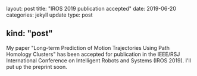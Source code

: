 layout: post
title:  "IROS 2019 publication accepted"
date:   2019-06-20
categories: jekyll update
type: post

kind: "post"
---

My paper "Long-term Prediction of Motion Trajectories Using Path Homology Clusters" has been accepted for publication in the IEEE/RSJ International Conference on Intelligent Robots and Systems (IROS 2019). I'll put up the preprint soon.
